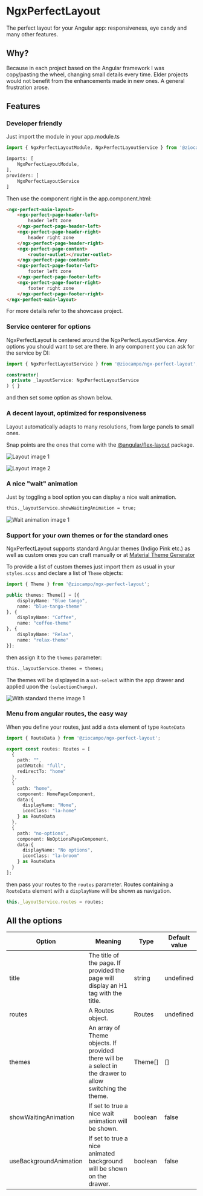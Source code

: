 # NgxPerfectLayout

The perfect layout for your Angular app: responsiveness, eye candy and many other features.

## Why?

Because in each project based on the Angular framework I was copy/pasting the wheel, changing small details every time. Elder projects would not benefit from the enhancements made in new ones. A general frustration arose.

## Features

### Developer friendly

Just import the module in your app.module.ts

```typescript
import { NgxPerfectLayoutModule, NgxPerfectLayoutService } from '@ziocampo/ngx-perfect-layout';

imports: [
    NgxPerfectLayoutModule,
],  
providers: [
    NgxPerfectLayoutService
]
```

Then use the component right in the app.component.html:

```html
<ngx-perfect-main-layout>
    <ngx-perfect-page-header-left>
        header left zone
    </ngx-perfect-page-header-left>
    <ngx-perfect-page-header-right>
        header right zone
    </ngx-perfect-page-header-right>
    <ngx-perfect-page-content>
        <router-outlet></router-outlet>
    </ngx-perfect-page-content>
    <ngx-perfect-page-footer-left>
        footer left zone
    </ngx-perfect-page-footer-left>
    <ngx-perfect-page-footer-right>
        footer right zone
    </ngx-perfect-page-footer-right>
</ngx-perfect-main-layout>
```

For more details refer to the showcase project.

### Service centerer for options

NgxPerfectLayout is centered around the NgxPerfectLayoutService. Any options you should want to set are there. In any component you can ask for the service by DI:

```typescript
import { NgxPerfectLayoutService } from '@ziocampo/ngx-perfect-layout';

constructor(
  private _layoutService: NgxPerfectLayoutService
) { }
```

and then set some option as shown below.

### A decent layout, optimized for responsiveness

Layout automatically adapts to many resolutions, from large panels to small ones.

Snap points are the ones that come with the [@angular/flex-layout](https://www.npmjs.com/package/@angular/flex-layout) package.

![Layout image 1](images/layout1.png "Layout image 1")

![Layout image 2](images/layout2.png "Layout image 2")

### A nice "wait" animation

Just by toggling a bool option you can display a nice wait animation.

```html
this._layoutService.showWaitingAnimation = true;
```

![Wait animation image 1](images/wait1.png "Wait animation image 1")

### Support for your own themes or for the standard ones

NgxPerfectLayout supports standard Angular themes (Indigo Pink etc.) as well as custom ones you can craft manually or at [Material Theme Generator](https://materialtheme.arcsine.dev/)

To provide a list of custom themes just import them as usual in your ```styles.scss``` and declare a list of ```Theme``` objects:

```typescript
import { Theme } from '@ziocampo/ngx-perfect-layout';

public themes: Theme[] = [{
    displayName: "Blue tango",
    name: "blue-tango-theme"
}, {
    displayName: "Coffee",
    name: "coffee-theme"
}, {
    displayName: "Relax",
    name: "relax-theme"
}];
```

then assign it to the ```themes``` parameter:

```html
this._layoutService.themes = themes;
```

The themes will be displayed in a ```mat-select``` within the app drawer and applied upon the ```(selectionChange)```.

![With standard theme image 1](images/themes-menu1.png "With standard theme image 1")

### Menu from angular routes, the easy way

When you define your routes, just add a ```data``` element of type ```RouteData```

```typescript
import { RouteData } from '@ziocampo/ngx-perfect-layout';

export const routes: Routes = [
  {
    path: "",
    pathMatch: "full",
    redirectTo: "home"
  },
  {
    path: "home", 
    component: HomePageComponent,
    data:{
      displayName: "Home",
      iconClass: "la-home"
    } as RouteData
  },
  {
    path: "no-options", 
    component: NoOptionsPageComponent,
    data:{
      displayName: "No options",
      iconClass: "la-broom"
    } as RouteData
  }
];

```

then pass your routes to the ```routes``` parameter. Routes containing a ```RouteData``` element with a ```displayName``` will be shown as navigation.

```typescript
this._layoutService.routes = routes;
```

## All the options

| Option                 | Meaning                                                                                                   | Type    | Default value |
|------------------------|-----------------------------------------------------------------------------------------------------------|---------|---------------|
| title                  | The title of the page. If provided the page will display an H1 tag with the title.                        | string  | undefined     |
| routes                 | A Routes object.                                                                                          | Routes  | undefined     |
| themes                 | An array of Theme objects. If provided there will be a select in the drawer to allow switching the theme. | Theme[] | []            |
| showWaitingAnimation   | If set to true a nice wait animation will be shown.                                                       | boolean | false         |
| useBackgroundAnimation | If set to true a nice animated background will be shown on the drawer.                                    | boolean | false         |
